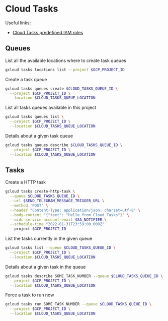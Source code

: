 # Cloud Tasks

Useful links:

- [Cloud Tasks predefined IAM roles](https://cloud.google.com/iam/docs/understanding-roles#cloud-tasks-roles)

## Queues

List all the available locations where to create task queues

```sh
gcloud tasks locations list --project $GCP_PROJECT_ID
```

Create a task queue

```sh
gcloud tasks queues create $CLOUD_TASKS_QUEUE_ID \
  --project $GCP_PROJECT_ID \
  --location $CLOUD_TASKS_QUEUE_LOCATION
```

List all tasks queues available in this project

```sh
gcloud tasks queues list \
  --project $GCP_PROJECT_ID \
  --location $CLOUD_TASKS_QUEUE_LOCATION
```

Details about a given task queue

```sh
gcloud tasks queues describe $CLOUD_TASKS_QUEUE_ID \
  --project $GCP_PROJECT_ID \
  --location $CLOUD_TASKS_QUEUE_LOCATION
```

## Tasks

Create a HTTP task

```sh
gcloud tasks create-http-task \
  --queue $CLOUD_TASKS_QUEUE_ID \
  --url $SEND_TELEGRAM_MESSAGE_TRIGGER_URL \
  --method 'POST' \
  --header "Content-Type: application/json; charset=utf-8" \
  --body-content '{"text": "Hello from Cloud Tasks"}' \
  --oidc-service-account-email $SA_NOTIFIER \
  --schedule-time "2022-01-31T23:59:00.000Z"
  --project $GCP_PROJECT_ID
```

List the tasks currently in the given queue

```sh
gcloud tasks list --queue $CLOUD_TASKS_QUEUE_ID \
  --project $GCP_PROJECT_ID \
  --location $CLOUD_TASKS_QUEUE_LOCATION
```

Details about a given task in the queue

```sh
gcloud tasks describe SOME_TASK_NUMBER --queue $CLOUD_TASKS_QUEUE_ID \
  --project $GCP_PROJECT_ID \
  --location $CLOUD_TASKS_QUEUE_LOCATION
```

Force a task to run now

```sh
gcloud tasks run SOME_TASK_NUMBER --queue $CLOUD_TASKS_QUEUE_ID \
  --project $GCP_PROJECT_ID \
  --location $CLOUD_TASKS_QUEUE_LOCATION
```
